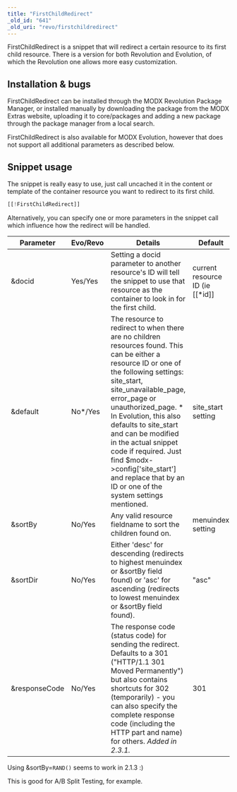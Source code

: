 ```yaml
---
title: "FirstChildRedirect"
_old_id: "641"
_old_uri: "revo/firstchildredirect"
---
```


FirstChildRedirect is a snippet that will redirect a certain resource to its first child resource. There is a version for both Revolution and Evolution, of which the Revolution one allows more easy customization.

## Installation & bugs

FirstChildRedirect can be installed through the MODX Revolution Package Manager, or installed manually by downloading the package from the MODX Extras website, uploading it to core/packages and adding a new package through the package manager from a local search.

FirstChildRedirect is also available for MODX Evolution, however that does not support all additional parameters as described below.

## Snippet usage

The snippet is really easy to use, just call uncached it in the content or template of the container resource you want to redirect to its first child.

``` php 
[[!FirstChildRedirect]]
```

Alternatively, you can specify one or more parameters in the snippet call which influence how the redirect will be handled.

| Parameter     | Evo/Revo | Details                                                                                                                                                                                                                                                                                                                                                                                                                                        | Default                              |
| ------------- | -------- | ---------------------------------------------------------------------------------------------------------------------------------------------------------------------------------------------------------------------------------------------------------------------------------------------------------------------------------------------------------------------------------------------------------------------------------------------- | ------------------------------------ |
| &docid        | Yes/Yes  | Setting a docid parameter to another resource's ID will tell the snippet to use that resource as the container to look in for the first child.                                                                                                                                                                                                                                                                                                 | current resource ID (ie \[\[\*id\]\] |
| &default      | No\*/Yes | The resource to redirect to when there are no children resources found. This can be either a resource ID or one of the following settings: site\_start, site\_unavailable\_page, error\_page or unauthorized\_page. \* In Evolution, this also defaults to site\_start and can be modified in the actual snippet code if required. Just find $modx->config\['site\_start'\] and replace that by an ID or one of the system settings mentioned. | site\_start setting                  |
| &sortBy       | No/Yes   | Any valid resource fieldname to sort the children found on.                                                                                                                                                                                                                                                                                                                                                                                    | menuindex setting                    |
| &sortDir      | No/Yes   | Either 'desc' for descending (redirects to highest menuindex or &sortBy field found) or 'asc' for ascending (redirects to lowest menuindex or &sortBy field found).                                                                                                                                                                                                                                                                            | "asc"                                |
| &responseCode | No/Yes   | The response code (status code) for sending the redirect. Defaults to a 301 ("HTTP/1.1 301 Moved Permanently") but also contains shortcuts for 302 (temporarily) - you can also specify the complete response code (including the HTTP part and name) for others. _Added in 2.3.1._                                                                                                                                                            | 301                                  |

Using &sortBy=`RAND()` seems to work in 2.1.3 :)

This is good for A/B Split Testing, for example.